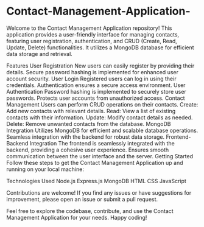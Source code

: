 # Contact-Management-Application-

Welcome to the Contact Management Application repository! This application provides a user-friendly interface for managing contacts, featuring user registration, authentication, and CRUD (Create, Read, Update, Delete) functionalities. It utilizes a MongoDB database for efficient data storage and retrieval.

Features
User Registration
New users can easily register by providing their details.
Secure password hashing is implemented for enhanced user account security.
User Login
Registered users can log in using their credentials.
Authentication ensures a secure access environment.
User Authentication
Password hashing is implemented to securely store user passwords.
Protects user accounts from unauthorized access.
Contact Management
Users can perform CRUD operations on their contacts.
Create: Add new contacts with relevant details.
Read: View a list of existing contacts with their information.
Update: Modify contact details as needed.
Delete: Remove unwanted contacts from the database.
MongoDB Integration
Utilizes MongoDB for efficient and scalable database operations.
Seamless integration with the backend for robust data storage.
Frontend-Backend Integration
The frontend is seamlessly integrated with the backend, providing a cohesive user experience.
Ensures smooth communication between the user interface and the server.
Getting Started
Follow these steps to get the Contact Management Application up and running on your local machine:


Technologies Used
Node.js
Express.js
MongoDB
HTML
CSS
JavaScript

Contributions are welcome! If you find any issues or have suggestions for improvement, please open an issue or submit a pull request.


Feel free to explore the codebase, contribute, and use the Contact Management Application for your needs. Happy coding!
